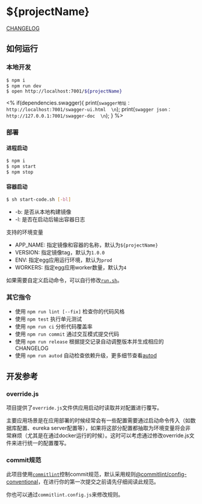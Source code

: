 # ${projectName}

[CHANGELOG](./CHANGELOG.md)

## 如何运行

### 本地开发

```bash
$ npm i
$ npm run dev
$ open http://localhost:7001/${projectName}
```

<%
if(dependencies.swagger){
    print(`swagger地址：http://localhost:7001/swagger-ui.html  \n`);
    print(`swagger json：http://127.0.0.1:7001/swagger-doc  \n`);
}
%>

### 部署

#### 进程启动

```bash
$ npm i
$ npm start
$ npm stop
```

#### 容器启动

```bash
$ sh start-code.sh [-bl]
```

- -b: 是否从本地构建镜像
- -l: 是否在启动后输出容器日志

支持的环境变量

- APP_NAME: 指定镜像和容器的名称，默认为`${projectName}`
- VERSION: 指定镜像tag，默认为`1.0.0`
- ENV: 指定egg应用运行环境，默认为`prod`
- WORKERS: 指定egg应用worker数量，默认为`4` 

如果需要自定义启动命令，可以自行修改[`run.sh`](./run.sh)。
 
### 其它指令

- 使用 `npm run lint [--fix]` 检查你的代码风格
- 使用 `npm test` 执行单元测试
- 使用 `npm run ci` 分析代码覆盖率
- 使用 `npm run commit` 通过交互模式提交代码
- 使用 `npm run release` 根据提交记录自动调整版本并生成相应的CHANGELOG
- 使用 `npm run autod` 自动检查依赖升级，更多细节查看[autod](https://www.npmjs.com/package/autod)

## 开发参考

### override.js

项目提供了`override.js`文件供应用启动时读取并对配置进行覆写。

主要应用场景是在应用部署的时候经常会有一些配置需要通过启动命令传入（如数据库配置、eureka server配置等），如果将这部分配置都抽取为环境变量将会非常麻烦（尤其是在通过docker运行的时候）。这时可以考虑通过修改override.js文件来进行统一的配置覆写。

### commit规范

此项目使用[`commitlint`](https://github.com/conventional-changelog/commitlint)控制commit规范，默认采用规则[@commitlint/config-conventional](https://github.com/conventional-changelog/commitlint/tree/master/@commitlint/config-conventional)，在进行你的第一次提交之前请先仔细阅读此规范。

你也可以通过`commitlint.config.js`来修改规则。

